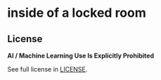 # inside of a locked room
## License

**AI / Machine Learning Use Is Explicitly Prohibited**

See full license in [LICENSE](./LICENSE).
